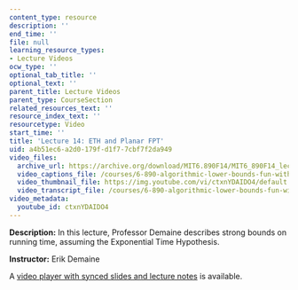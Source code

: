 ```yaml
---
content_type: resource
description: ''
end_time: ''
file: null
learning_resource_types:
- Lecture Videos
ocw_type: ''
optional_tab_title: ''
optional_text: ''
parent_title: Lecture Videos
parent_type: CourseSection
related_resources_text: ''
resource_index_text: ''
resourcetype: Video
start_time: ''
title: 'Lecture 14: ETH and Planar FPT'
uid: a4b51ec6-a2d0-179f-d1f7-7cbf7f2da949
video_files:
  archive_url: https://archive.org/download/MIT6.890F14/MIT6_890F14_lec14_300k.mp4
  video_captions_file: /courses/6-890-algorithmic-lower-bounds-fun-with-hardness-proofs-fall-2014/5ea2b5a6f60e59bf88ec5d6a50334e20_ctxnYDAIDO4.vtt
  video_thumbnail_file: https://img.youtube.com/vi/ctxnYDAIDO4/default.jpg
  video_transcript_file: /courses/6-890-algorithmic-lower-bounds-fun-with-hardness-proofs-fall-2014/2e2f2f5755442b3942cf9cf7c780abcb_ctxnYDAIDO4.pdf
video_metadata:
  youtube_id: ctxnYDAIDO4
---
```


**Description:** In this lecture, Professor Demaine describes strong bounds on running time, assuming the Exponential Time Hypothesis.

**Instructor:** Erik Demaine

A [video player with synced slides and lecture notes](http://courses.csail.mit.edu/6.890/fall14/lectures/L14.html) is available.